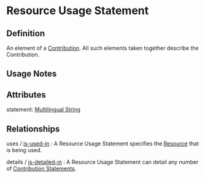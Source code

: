 # Resource Usage Statement

## Definition
An element of a [Contribution](../entities/Contribution.md). All such elements taken together describe the Contribution.

## Usage Notes

## Attributes

statement: [Multilingual String](../datatypes/Multilingual_String.md)

## Relationships

<a name="rel__uses">uses</a> / [is-used-in](../entities/Resource.md#user-content-rel__is-used-in) : A Resource Usage Statement specifies the [Resource](../entities/Resource.md) that is being used.

<a name="rel__details">details</a> / [is-detailed-in](../entities/Contribution_Statement.md#user-content-rel__is-detailed-in) : A Resource Usage Statement can detail any number of [Contribution Statements](../entities/Contribution_Statement.md).

